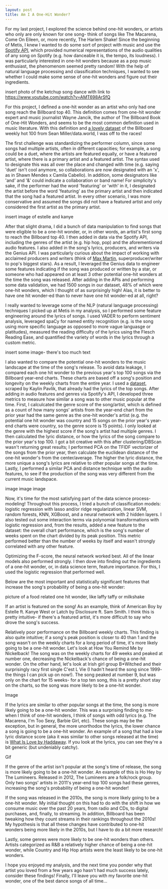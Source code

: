 ```yaml
---
layout: post
title: Am I A One-Hit Wonder?
---
```


For my last project, I explored the science behind one-hit wonders, or artists who only are only known for one song- think of songs like The Macarena, Come On Eileen, or, more recently, The Harlem Shake! Since the beginning of Metis, I knew I wanted to do some sort of project with music and use the [Spotify API](https://developer.spotify.com/documentation/web-api/reference/tracks/get-audio-features/), which provided numerical representations of the audio qualities of any song on Spotify (e.g. how danceable it is, the tempo, its loudness). I was particularly interested in one-hit wonders because as a pop music enthusiast, the phenomenom seemed pretty random! With the help of natural language processing and classification techniques, I wanted to see whether I could make some sense of one-hit wonders and figure out their ingredients.

insert photo of the ketchup song dance with link to https://www.youtube.com/watch?v=AMT698ArSfQ

For this project, I defined a one-hit wonder as an artist who only had one song reach the Billboard top 40. This definition comes from one-hit wonder expert and music journalist Wayne Jancik, the author of The Billboard Book of One-Hit Wonders, and seems to be the most common definition used in music literature. With this definition and [a lovely dataset](https://data.world/kcmillersean/billboard-hot-100-1958-2017) of the Billboard weekly hot 100 from Sean Miller/data.world, I was off to the races! 

The first challenge was standardizing the performer column, since some songs had multiple artists, often in different capacities; for example, a song could be a duet, where the artists are featured equally, or have a featured artist, where there is a primary artist and a featured artist. The syntax used to designate this was all over the place and changed with time (e.g. saying 'duet' isn't cool anymore, so collaborations are now designated with an 'x', as in Shawn Mendes x Camila Cabello). In addition, some designators like 'and' and '&' could indicate a collaboration or band name! For simplicity's sake, if the performer had the word 'featuring' or 'with' in it, I designated the artist before the word 'featuring' as the primary artist and then indicated that the song had a featured artist. In every other scenario, I was more conservative and assumed the songs did not have a featured artist and only considered the first artist as the primary artist.

insert image of estelle and kanye

After that slight drama, I did a bunch of data manipulation to find songs that were eligible to be a one-hit wonder, or, in other words, an artist's first song to reach the Billboard top 40. I then added in data via the Spotify API, including the genres of the artist (e.g. hip hop, pop) and the aforementioned audio features. I also added in the song's lyrics, producers, and writers via the Genius API. I was particularly curious about the impact of working with acclaimed producers and writers (think of [Max Martin](https://en.wikipedia.org/wiki/Max_Martin), superproducer/writer to pop's biggest stars). As a result, I leveraged the Genius data to engineer some features indicating if the song was produced or written by a star, or someone who had appeared on at least 3 other potential one-hit wonders at the time the song was released. After adding in the APIs and performing some data validation, we had 1500 songs in our dataset, 48% of which were one-hit wonders, which I thought of as surprisingly high! Alas, it is better to have one hit wonder-ed than to never have one hit wonder-ed at all, right?

I really wanted to leverage some of the NLP (natural language processing) techniques I picked up at Metis in my analysis, so I performed some feature engineering around the lyrics of songs. I used VADER to perform sentiment analysis, leveraged spaCy for named entity recognition (e.g. is the song using more specific language as opposed to more vague languasge or platitudes), measured the reading difficulty of the lyrics using the Flesch Reading Ease, and quantified the variety of words in the lyrics through a custom metric.

insert some image- there's too much text

I also wanted to compare the potential one-hit wonders to the music landscape at the time of the song's release. To avoid data leakage, I compared each one hit wonder to the previous year's top 100 songs via the Billboard year-end charts. These charts are based off a song's position and longevity on the weekly charts from the entire year. I used a [dataset](https://github.com/walkerkq/musiclyrics), scraped by Kaylin Pavlik, that already had the lyrics of the top songs. After adding in audio features and genres via Spotify's API, I developed three metrics to measure how similar a song was to other music popular at the time. First, I calculcated the genre score of the song/artist, which is defined as a count of how many songs' artists from the year-end chart from the prior year had the same genre as the one-hit wonder's artist (e.g. the potential one hit wonder was country and 15 songs on the prior year's year-end charts were country, so the genre score is 15 points). I only looked at the genre with the highest score if the song's artist had multiple genres. I then calculated the lyric distance, or how the lyrics of the song compare to the prior year's top 100. I got a bit creative with this after clustering/DBScan wasn't returning great results; I performed PCA on the TFIDF vectorizer of the songs from the prior year, then calculate the euclidean distance of the one-hit wonder's from the center/average. The higher the lyric distance, the more unique a song's lyrics are relative to other popular songs at the time. Lastly, I performed a similar PCA and distance technique with the audio features, to see if the production of the song was very different from the current music landspace.

image image image

Now, it's time for the most satisfying part of the data science process- modeling! Throughout this process, I tried a bunch of classification models: logistic regression with lasso and/or ridge regularization, linear SVM, random forests, KNN, XGBoost, and a neural network with 2 hidden layers. I also tested out some interaction terms via polynomial transformations with logistic regression and, from the results, added a new feature to the dataset: the overall chart performance, which is the song's number of weeks spent on the chart divided by its peak position. This metric performed better than the number of weeks by itself and wasn't strongly correlated with any other feature.

Optimizing the F-score, the neural network worked best. All of the linear models also performed strongly. I then dove into finding out the ingredients of a one-hit wonder, or, in data science term, feature importance. For this, I used the logistic regression that performed well.

Below are the most important and statistically significant features that increase the song's probability of being a one-hit wonder:

picture of a food related one hit wonder, like laffy taffy or milkshake

If an artist is featured on the song! As an example, think of American Boy by Estelle ft. Kanye West or Latch by Disclosure ft. Sam Smith. I think this is pretty intuitive- if there's a featured artist, it's more difficult to say who drove the song's success.

Relatively poor performance on the Billboard weekly charts. This finding is also quite intuitive; if a song's peak position is closer to 40 than 1 and the song wasn't on the weekly charts for a long period of time, it's more likely going to be a one-hit wonder. Let's look at How You Remind Me by Nickelback! The song was on the weekly charts for 49 weeks and peaked at number one, decreasing the Nickelback's chance of being a one-hit wonder. On the other hand, let's look at Irish girl group B\*Witched and their surprisingly racy first single C'est L Vie (I hadn't heard the song since 1999- the things I can pick up on now!). The song peaked at number 9, but was only on the chart for 15 weeks- for a top ten song, this is a pretty short stay on the charts, so the song was more likely to be a one-hit wonder.

Image

If the lyrics are similar to other popular songs at the time, the song is more likely going to be a one-hit wonder. This was a surprising finding to me- when I think of one-hit wonders, I think of songs with odd lyrics (e.g. The Macarena, I'm Too Sexy, Barbie Girl, etc). These songs may be the exception, but in general, the more unorthodox the lyrics, the lower chance a song is going to be a one-hit wonder. An example of a song that had a low lyric distance score (aka it was similar to other songs released at the time) is [What Is Love by Haddaway](https://genius.com/Haddaway-what-is-love-lyrics). If you look at the lyrics, you can see they're a bit generic (but undeniably catchy).

Gif 

If the genre of the artist isn't popular at the song's time of release, the song is more likely going to be a one-hit wonder. An example of this is Ho Hey by The Lumineers. Released in 2012, The Lumineers are a folk/rock group. Only two songs' artists in 2011's year-end top 100 songs had these genres, increasing the song's probability of being a one-hit wonder!

If the song was released in the 2010s, the song is more likely going to be a one-hit wonder. My initial thought on this had to do with the shift in how we consume music over the past 20 years, from radio and CDs, to digital purchases, and, finally, to streaming. In addition, Billboard has been tweaking how they count streams in their rankings throughout the 2010s! My hypothesis is that all these changes have contributed to one-hit wonders being more likely in the 2010s, but I have to do a bit more research!

Lastly, some genres were more likely to be one-hit wonders than others. Artists categorized as R&B a relatively higher chance of being a one-hit wonder, while Country and Hip Hop artists were the least likely to be one-hit wonders.

I hope you enjoyed my analysis, and the next time you ponder why that artist you loved from a few years ago hasn't had much success lately, consider these findings! Finally, I'll leave you with my favorite one-hit wonder, one of the best dance songs of all time...


